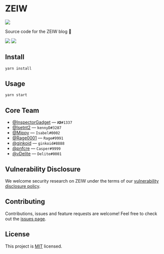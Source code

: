 # ZEIW

[![](https://discordapp.com/api/guilds/541950836994211870/embed.png?style=banner2)](https://discord.gg/h7NxqBe)

Source code for the ZEIW blog 📝

[![](https://api.netlify.com/api/v1/badges/7822f2fc-6d0e-41b8-852b-94ea2765ebc8/deploy-status)](https://app.netlify.com/sites/zeiw-blog/deploys)
[![](https://img.shields.io/badge/code_style-prettier-ff69b4.svg)](https://prettier.io)

## Install

```sh
yarn install
```

## Usage

```sh
yarn start
```

## Core Team

- [@InspectorGadget](https://github.com/InspectorGadget) — `𝑰𝑮#1337`
- [@Isetnt2](https://github.com/Isetnt2) — `kennyD#3287`
- [@Mippy](https://github.com/Mippy) — `Isabel#0002`
- [@Rage0001](https://github.com/Rage0001) — `Rage#9991`
- [@ginkoid](https://github.com/ginkoid) — `ginkoid#8888`
- [@pnfcre](https://github.com/pnfcre) — `Casper#9999`
- [@vDelite](https://github.com/vDelite) — `Delite#0001`

## Vulnerability Disclosure

We welcome security research on ZEIW under the terms of our [vulnerability disclosure policy](https://zeiw.me/security).

## Contributing

Contributions, issues and feature requests are welcome! Feel free to check out the [issues page](https://github.com/ZEIW/ZEIW/issues).

## License

This project is [MIT](./LICENSE) licensed.
